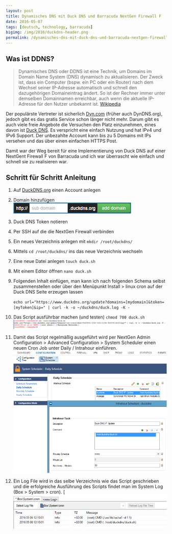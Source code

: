 ```yaml
---
layout: post
title: Dynamisches DNS mit Duck DNS und Barracuda NextGen Firewall F
date: 2016-05-07
tags: [deutsch, technology, barracuda]
bigimg: /img/2016/duckdns-header.png
permalink: /dynamisches-dns-mit-duck-dns-und-barracuda-nextgen-firewall-f/
---
```


## Was ist DDNS?
> Dynamisches DNS oder DDNS ist eine Technik, um Domains im Domain Name System (DNS) dynamisch zu aktualisieren. Der Zweck ist, dass ein Computer (bspw. ein PC oder ein Router) nach dem Wechsel seiner IP-Adresse automatisch und schnell den dazugehörigen Domaineintrag ändert. So ist der Rechner immer unter demselben Domainnamen erreichbar, auch wenn die aktuelle IP-Adresse für den Nutzer unbekannt ist. [Wikipedia](https://de.wikipedia.org/wiki/Dynamisches_DNS)

Der populärste Vertreter ist sicherlich [Dyn.com](https://dyn.com/dns/) (früher auch DynDNS.org), jedoch gibt es das gratis Service schon länger nicht mehr. Darum gibt es auch viele freie Angebote die Versuchen den Platz einzunehmen, eines davon ist [Duck DNS](https://www.duckdns.org/). Es verspricht eine einfach Nutzung und hat IPv4 und IPv6 Support. Der unbezahlte Account kann bis zu 5 Domains mit IPs versehen und das über einen einfachen HTTPS Post. 

Damit war der Weg bereit für eine Implementierung von Duck DNS auf einer NextGent Firewall F von Barracuda und ich war überrascht wie einfach und schnell sie zu realisieren war.

## Schritt für Schritt Anleitung

1.  Auf [DuckDNS.org](http://duckdns.org) einen Account anlegen
2.  Domain hinzufügen
    ![duckdns add domain](/img/2016/duckdns-add-domain.png)
3.  Duck DNS Token notieren
4.  Per SSH auf die die NextGen Firewall verbinden
5.  Ein neues Verzeichnis anlegen mit `mkdir /root/duckdns/`
6.  Mittels `cd /root/duckdns/` ins das neue Verzeichnis wechseln
7.  Eine neue Datei anlegen `touch duck.sh`
8.  Mit einem Editor öffnen `nano duck.sh`
9.  Folgenden Inhalt einfügen, man kann ich nach folgenden Schema selbst zusammenstellen oder über den Menüpunkt Install > linux cron auf der Duck DNS Seite erzeugen lassen
    
    `echo url="https://www.duckdns.org/update?domains=[mydomain]&token=[myToken]&ip=" | curl -k -o ~/duckdns/duck.log -K -`
10.  Das Script ausführbar machen (und testen) `chmod 700 duck.sh`
    ![duckdns test script](/img/2016/duckdns-test-script.png)
11.  Damit das Script regelmäßig ausgeführt wird per NextGen Admin Configuration > Advanced Configuration > System Scheduler einen neuen Cron Job unter Daily / Intrahour einführen.
    ![duckdns nextgen admin schedule](/img/2016/duckdns-nextgen-admin-schedule.png)
12.  Ein Log File wird in das selbe Verzeichnis wie das Script geschrieben und die erfolgreiche Ausführung des Scripts findet man im System Log (Box > System > cron).
    [![duckdns nextgen admin log](/img/2016/duckdns-nextgen-admin-log.png)
